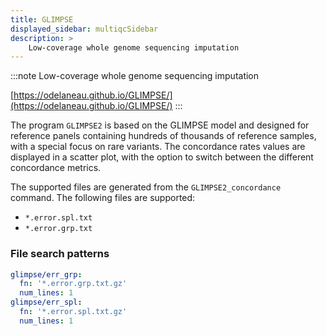 ```yaml
---
title: GLIMPSE
displayed_sidebar: multiqcSidebar
description: >
    Low-coverage whole genome sequencing imputation
---
```


<!--
~~~~~ DO NOT EDIT ~~~~~
This file is autogenerated from the MultiQC module python docstring.
Do not edit the markdown, it will be overwritten.

File path for the source of this content: multiqc/modules/glimpse/glimpse.py
~~~~~~~~~~~~~~~~~~~~~~~
-->

:::note
Low-coverage whole genome sequencing imputation

[https://odelaneau.github.io/GLIMPSE/](https://odelaneau.github.io/GLIMPSE/)
:::

The program `GLIMPSE2` is based on the GLIMPSE model and designed for reference panels containing
hundreds of thousands of reference samples, with a special focus on rare variants.
The concordance rates values are displayed in a scatter plot, with the option to switch between
the different concordance metrics.

The supported files are generated from the `GLIMPSE2_concordance` command. The following files are supported:

- `*.error.spl.txt`
- `*.error.grp.txt`

### File search patterns

```yaml
glimpse/err_grp:
  fn: '*.error.grp.txt.gz'
  num_lines: 1
glimpse/err_spl:
  fn: '*.error.spl.txt.gz'
  num_lines: 1
```
    